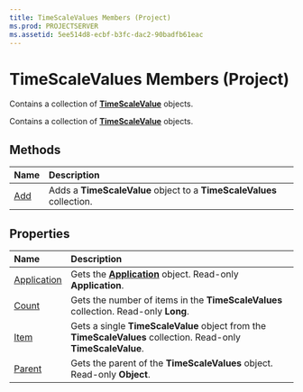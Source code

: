 ```yaml
---
title: TimeScaleValues Members (Project)
ms.prod: PROJECTSERVER
ms.assetid: 5ee514d8-ecbf-b3fc-dac2-90badfb61eac
---
```



# TimeScaleValues Members (Project)
Contains a collection of  **[TimeScaleValue](timescalevalue-object-project.md)** objects.

Contains a collection of  **[TimeScaleValue](timescalevalue-object-project.md)** objects.


## Methods



|**Name**|**Description**|
|:-----|:-----|
|[Add](timescalevalues-add-method-project.md)|Adds a  **TimeScaleValue** object to a **TimeScaleValues** collection.|

## Properties



|**Name**|**Description**|
|:-----|:-----|
|[Application](timescalevalues-application-property-project.md)|Gets the  **[Application](application-object-project.md)** object. Read-only **Application**.|
|[Count](timescalevalues-count-property-project.md)|Gets the number of items in the  **TimeScaleValues** collection. Read-only **Long**.|
|[Item](timescalevalues-item-property-project.md)|Gets a single  **TimeScaleValue** object from the **TimeScaleValues** collection. Read-only **TimeScaleValue**.|
|[Parent](timescalevalues-parent-property-project.md)|Gets the parent of the  **TimeScaleValues** object. Read-only **Object**.|

